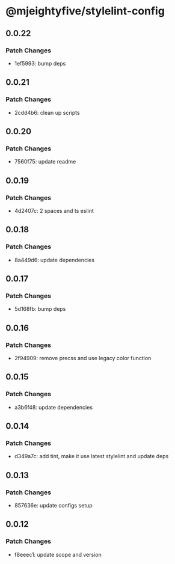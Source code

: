 # @mjeightyfive/stylelint-config

## 0.0.22

### Patch Changes

- 1ef5993: bump deps

## 0.0.21

### Patch Changes

- 2cdd4b6: clean up scripts

## 0.0.20

### Patch Changes

- 7560f75: update readme

## 0.0.19

### Patch Changes

- 4d2407c: 2 spaces and ts eslint

## 0.0.18

### Patch Changes

- 8a449d6: update dependencies

## 0.0.17

### Patch Changes

- 5d168fb: bump deps

## 0.0.16

### Patch Changes

- 2f94909: remove precss and use legacy color function

## 0.0.15

### Patch Changes

- a3b6f48: update dependencies

## 0.0.14

### Patch Changes

- d349a7c: add tint, make it use latest stylelint and update deps

## 0.0.13

### Patch Changes

- 857636e: update configs setup

## 0.0.12

### Patch Changes

- f8eeec1: update scope and version
